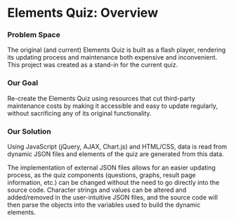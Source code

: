 # Elements Quiz: Overview #

### Problem Space ###

The original (and current) Elements Quiz is built as a flash player, rendering its updating process and maintenance both expensive and inconvenient. 
This project was created as a stand-in for the current quiz.

### Our Goal ###

Re-create the Elements Quiz using resources that cut third-party maintenance costs by making it accessible and easy to update regularly, without sacrificing any of its original functionality. 

### Our Solution ###

Using JavaScript (jQuery, AJAX, Chart.js) and HTML/CSS, data is read from dynamic JSON files and elements of the quiz are generated from this data.

The implementation of external JSON files allows for an easier updating process, as the quiz components (questions, graphs, result page information, etc.) can be changed without the need to go directly into the source code. Character strings and values can be altered and added/removed in the user-intuitive JSON files, and the source code will then parse the objects into the variables used to build the dynamic elements.
